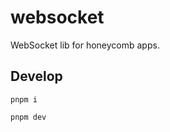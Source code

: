 # websocket
WebSocket lib for honeycomb apps.

## Develop
```shell
pnpm i
```

```shell
pnpm dev
```
